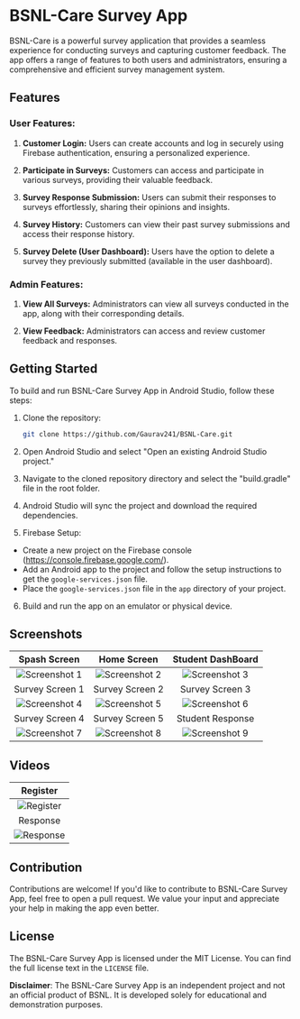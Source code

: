 # BSNL-Care Survey App

BSNL-Care is a powerful survey application that provides a seamless experience for conducting surveys and capturing customer feedback. The app offers a range of features to both users and administrators, ensuring a comprehensive and efficient survey management system.

## Features

### User Features:

1. **Customer Login:** Users can create accounts and log in securely using Firebase authentication, ensuring a personalized experience.

2. **Participate in Surveys:** Customers can access and participate in various surveys, providing their valuable feedback.

3. **Survey Response Submission:** Users can submit their responses to surveys effortlessly, sharing their opinions and insights.

4. **Survey History:** Customers can view their past survey submissions and access their response history.

5. **Survey Delete (User Dashboard):** Users have the option to delete a survey they previously submitted (available in the user dashboard).

### Admin Features:

1. **View All Surveys:** Administrators can view all surveys conducted in the app, along with their corresponding details.

2. **View Feedback:** Administrators can access and review customer feedback and responses.

## Getting Started

To build and run BSNL-Care Survey App in Android Studio, follow these steps:

1. Clone the repository:
   ```bash
   git clone https://github.com/Gaurav241/BSNL-Care.git
    ```
2. Open Android Studio and select "Open an existing Android Studio project."

3. Navigate to the cloned repository directory and select the "build.gradle" file in the root folder.

4. Android Studio will sync the project and download the required dependencies.

5. Firebase Setup:
- Create a new project on the Firebase console (https://console.firebase.google.com/).
- Add an Android app to the project and follow the setup instructions to get the `google-services.json` file.
- Place the `google-services.json` file in the `app` directory of your project.

6. Build and run the app on an emulator or physical device.

## Screenshots

| Spash Screen                                        | Home Screen                                         | Student DashBoard                                     |
|:---------------------------------------------------:|:---------------------------------------------------:|:-----------------------------------------------------:|
| ![Screenshot 1](/media/screenshots/screenshot1.jpg) | ![Screenshot 2](/media/screenshots/screenshot2.jpg) | ![Screenshot 3](/media/screenshots/screenshot3.jpg)   |
| Survey Screen 1                                     | Survey Screen 2                                     | Survey Screen 3                                       |
| ![Screenshot 4](/media/screenshots/screenshot4.jpg) | ![Screenshot 5](/media/screenshots/screenshot5.jpg) | ![Screenshot 6](/media/screenshots/screenshot6.jpg)   |
| Survey Screen 4                                     | Survey Screen 5                                     | Student Response                                           |
| ![Screenshot 7](/media/screenshots/screenshot7.jpg) | ![Screenshot 8](/media/screenshots/screenshot8.jpg) | ![Screenshot 9](/media/screenshots/screenshot9.jpg)   |

## Videos
| Register                                  |
|:-----------------------------------------:|
| ![Register](/media/video/Register.gif) |
| Response                                  |
| ![Response](/media/video/Response.gif) |

## Contribution

Contributions are welcome! If you'd like to contribute to BSNL-Care Survey App, feel free to open a pull request. We value your input and appreciate your help in making the app even better.

## License

The BSNL-Care Survey App is licensed under the MIT License. You can find the full license text in the `LICENSE` file.

**Disclaimer**: The BSNL-Care Survey App is an independent project and not an official product of BSNL. It is developed solely for educational and demonstration purposes.
